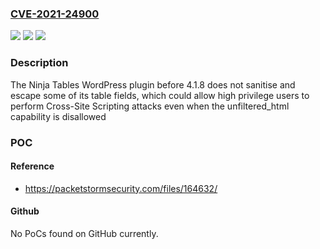 ### [CVE-2021-24900](https://cve.mitre.org/cgi-bin/cvename.cgi?name=CVE-2021-24900)
![](https://img.shields.io/static/v1?label=Product&message=Ninja%20Tables%20%E2%80%93%20Best%20WP%20DataTables%20Plugin%20for%20WordPress&color=blue)
![](https://img.shields.io/static/v1?label=Version&message=4.1.8%3C%204.1.8%20&color=brighgreen)
![](https://img.shields.io/static/v1?label=Vulnerability&message=CWE-79%20Cross-site%20Scripting%20(XSS)&color=brighgreen)

### Description

The Ninja Tables WordPress plugin before 4.1.8 does not sanitise and escape some of its table fields, which could allow high privilege users to perform Cross-Site Scripting attacks even when the unfiltered_html capability is disallowed

### POC

#### Reference
- https://packetstormsecurity.com/files/164632/

#### Github
No PoCs found on GitHub currently.

